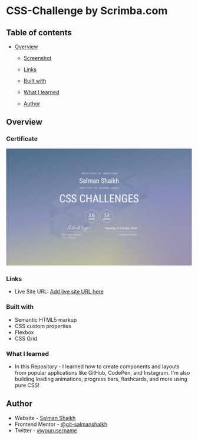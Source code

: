 #  CSS-Challenge by Scrimba.com


## Table of contents

- [Overview](#overview)
 
  - [Screenshot](#screenshot)
  - [Links](#links)
  - [Built with](#built-with)
  - [What I learned](#what-i-learned)

  - [Author](#author)



## Overview



### Certificate

![](CSS-Challenge-Certificate.png)


### Links


- Live Site URL: [Add live site URL here](https://salmanshaikh-dev.github.io/Pulse-CashFlow/)


### Built with

- Semantic HTML5 markup
- CSS custom properties
- Flexbox
- CSS Grid

### What I learned
 - In this Repository - I learned how to create components and layouts from popular applications like GitHub, CodePen, and Instagram. I'm also building loading animations, progress bars, flashcards, and more using pure CSS!


## Author

- Website - [Salman Shaikh](https://github.com/salmanshaikh-dev)
- Frontend Mentor - [@git-salmanshaikh](https://www.frontendmentor.io/profile/git-salmanshaikh)
- Twitter - [@yourusername](https://www.twitter.com/sam_98k)
